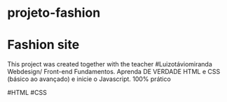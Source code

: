 # projeto-fashion

<h1>Fashion site</h1>

This project was created together with the teacher #Luizotáviomiranda Webdesign/ Front-end Fundamentos. Aprenda DE VERDADE HTML e CSS (básico ao avançado) e inicie o Javascript. 100% prático

#HTML #CSS
